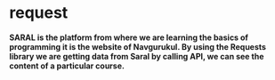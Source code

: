 # request
**SARAL is the platform from where we are learning the basics of programming it is the website of Navgurukul.
By using the Requests library we are getting data from Saral by calling API, 
we can see the content of a particular course.**
